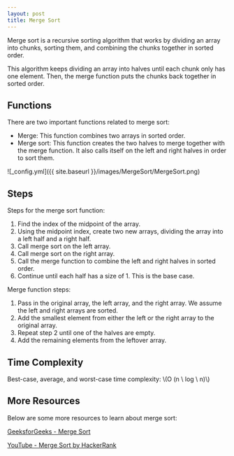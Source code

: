 ```yaml
---
layout: post
title: Merge Sort
---
```


Merge sort is a recursive sorting algorithm that works by dividing an array into chunks, sorting them, and combining the chunks together in sorted order.

This algorithm keeps dividing an array into halves until each chunk only has one element. 
Then, the merge function puts the chunks back together in sorted order.

## Functions
There are two important functions related to merge sort:
- Merge: This function combines two arrays in sorted order.
- Merge sort: This function creates the two halves to merge together with the merge function. 
It also calls itself on the left and right halves in order to sort them.

![_config.yml]({{ site.baseurl }}/images/MergeSort/MergeSort.png)

## Steps
Steps for the merge sort function:
1. Find the index of the midpoint of the array.
2. Using the midpoint index, create two new arrays, dividing the array into a left half and a right half.
3. Call merge sort on the left array.
4. Call merge sort on the right array.
5. Call the merge function to combine the left and right halves in sorted order.
6. Continue until each half has a size of 1. This is the base case.

Merge function steps:
1. Pass in the original array, the left array, and the right array. We assume the left and right arrays are sorted.
2. Add the smallest element from either the left or the right array to the original array.
3. Repeat step 2 until one of the halves are empty.
4. Add the remaining elements from the leftover array.

## Time Complexity
Best-case, average, and worst-case time complexity: \\(O (n \ log \ n)\\)

## More Resources
Below are some more resources to learn about merge sort:

[GeeksforGeeks - Merge Sort](https://www.geeksforgeeks.org/merge-sort/)

[YouTube - Merge Sort by HackerRank](https://www.youtube.com/watch?v=KF2j-9iSf4Q)